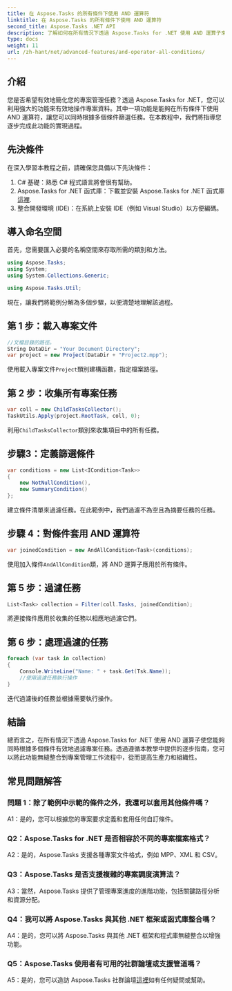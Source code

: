 ```yaml
---
title: 在 Aspose.Tasks 的所有條件下使用 AND 運算符
linktitle: 在 Aspose.Tasks 的所有條件下使用 AND 運算符
second_title: Aspose.Tasks .NET API
description: 了解如何在所有情況下透過 Aspose.Tasks for .NET 使用 AND 運算子來有效地篩選專案任務。
type: docs
weight: 11
url: /zh-hant/net/advanced-features/and-operator-all-conditions/
---
```

## 介紹

您是否希望有效地簡化您的專案管理任務？透過 Aspose.Tasks for .NET，您可以利用強大的功能來有效地操作專案資料。其中一項功能是能夠在所有條件下使用 AND 運算符，讓您可以同時根據多個條件篩選任務。在本教程中，我們將指導您逐步完成此功能的實現過程。

## 先決條件

在深入學習本教程之前，請確保您具備以下先決條件：

1. C# 基礎：熟悉 C# 程式語言將會很有幫助。
2.  Aspose.Tasks for .NET 函式庫：下載並安裝 Aspose.Tasks for .NET 函式庫[這裡](https://releases.aspose.com/tasks/net/).
3. 整合開發環境 (IDE)：在系統上安裝 IDE（例如 Visual Studio）以方便編碼。

## 導入命名空間

首先，您需要匯入必要的名稱空間來存取所需的類別和方法。

```csharp
using Aspose.Tasks;
using System;
using System.Collections.Generic;

using Aspose.Tasks.Util;

```

現在，讓我們將範例分解為多個步驟，以便清楚地理解該過程。

## 第 1 步：載入專案文件

```csharp
//文檔目錄的路徑。
String DataDir = "Your Document Directory";
var project = new Project(DataDir + "Project2.mpp");
```

使用載入專案文件`Project`類別建構函數，指定檔案路徑。

## 第 2 步：收集所有專案任務

```csharp
var coll = new ChildTasksCollector();
TaskUtils.Apply(project.RootTask, coll, 0);
```

利用`ChildTasksCollector`類別來收集項目中的所有任務。

## 步驟3：定義篩選條件

```csharp
var conditions = new List<ICondition<Task>>
{
    new NotNullCondition(),
    new SummaryCondition()
};
```

建立條件清單來過濾任務。在此範例中，我們過濾不為空且為摘要任務的任務。

## 步驟 4：對條件套用 AND 運算符

```csharp
var joinedCondition = new AndAllCondition<Task>(conditions);
```

使用加入條件`AndAllCondition`類，將 AND 運算子應用於所有條件。

## 第 5 步：過濾任務

```csharp
List<Task> collection = Filter(coll.Tasks, joinedCondition);
```

將連接條件應用於收集的任務以相應地過濾它們。

## 第 6 步：處理過濾的任務

```csharp
foreach (var task in collection)
{
    Console.WriteLine("Name: " + task.Get(Tsk.Name));
    //使用過濾任務執行操作
}
```

迭代過濾後的任務並根據需要執行操作。

## 結論

總而言之，在所有情況下透過 Aspose.Tasks for .NET 使用 AND 運算子使您能夠同時根據多個條件有效地過濾專案任務。透過遵循本教學中提供的逐步指南，您可以將此功能無縫整合到專案管理工作流程中，從而提高生產力和組織性。

## 常見問題解答

### 問題 1：除了範例中示範的條件之外，我還可以套用其他條件嗎？

A1：是的，您可以根據您的專案要求定義和套用任何自訂條件。

### Q2：Aspose.Tasks for .NET 是否相容於不同的專案檔案格式？

A2：是的，Aspose.Tasks 支援各種專案文件格式，例如 MPP、XML 和 CSV。

### Q3：Aspose.Tasks 是否支援複雜的專案調度演算法？

A3：當然，Aspose.Tasks 提供了管理專案進度的進階功能，包括關鍵路徑分析和資源分配。

### Q4：我可以將 Aspose.Tasks 與其他 .NET 框架或函式庫整合嗎？

A4：是的，您可以將 Aspose.Tasks 與其他 .NET 框架和程式庫無縫整合以增強功能。

### Q5：Aspose.Tasks 使用者有可用的社群論壇或支援管道嗎？

 A5：是的，您可以造訪 Aspose.Tasks 社群論壇[這裡](https://forum.aspose.com/c/tasks/15)如有任何疑問或幫助。